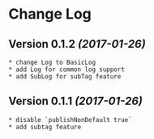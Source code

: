 Change Log
==========

Version 0.1.2 *(2017-01-26)*
----------------------------

    * change Log to BasicLog
    * add Log for common log support
    * add SubLog for subTag feature

Version 0.1.1 *(2017-01-26)*
----------------------------

    * disable `publishNonDefault true`
    * add subtag feature